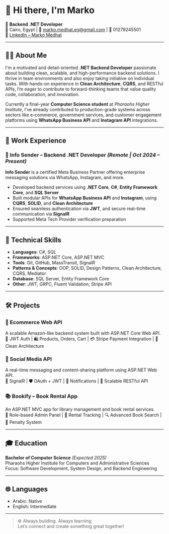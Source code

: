 # 👋 Hi there, I'm Marko

🎯 **Backend .NET Developer**  
📍 Cairo, Egypt | 📧 marko.medhat.eg@gmail.com | 📱 01279245501  
🔗 [LinkedIn – Marko Medhat](https://www.linkedin.com/in/marko-medhat)

---

## 👨‍💻 About Me

I'm a motivated and detail-oriented **.NET Backend Developer** passionate about building clean, scalable, and high-performance backend solutions. I thrive in team environments and also enjoy taking initiative on individual tasks. With hands-on experience in **Clean Architecture**, **CQRS**, and RESTful APIs, I’m eager to contribute to forward-thinking teams that value quality code, collaboration, and innovation.

Currently a final-year **Computer Science student** at *Pharaohs Higher Institute*, I’ve already contributed to production-grade systems across sectors like e-commerce, government services, and customer engagement platforms using **WhatsApp Business API** and **Instagram API** integrations.

---

## 💼 Work Experience

### 📌 Info Sender – Backend .NET Developer *(Remote | Oct 2024 – Present)*  
**Info Sender** is a certified Meta Business Partner offering enterprise messaging solutions via WhatsApp, Instagram, and more.  
- Developed backend services using **.NET Core**, **C#**, **Entity Framework Core**, and **SQL Server**  
- Built modular APIs for **WhatsApp Business API** and **Instagram**, using **CQRS**, **SOLID**, and **Clean Architecture**  
- Ensured seamless authentication via **JWT**, and secure real-time communication via **SignalR**  
- Supported Meta Tech Provider verification preparation

---

## 🧠 Technical Skills

- **Languages**: C#, SQL  
- **Frameworks**: ASP.NET Core, ASP.NET MVC  
- **Tools**: Git, GitHub, MassTransit, SignalR  
- **Patterns & Concepts**: OOP, SOLID, Design Patterns, Clean Architecture, CQRS, Mediator  
- **Database**: SQL Server, Entity Framework Core  
- **Other**: JWT, GRPC, Fluent Validation, Stripe API

---

## 🛠️ Projects

### 🛒 Ecommerce Web API  
A scalable Amazon-like backend system built with ASP.NET Core Web API.  
🔐 JWT Auth | 🛍️ Products, Orders, Cart | 💳 Stripe Payment Integration | 🧱 Clean Architecture

### 📱 Social Media API  
A real-time messaging and content-sharing platform using ASP.NET Web API.  
💬 SignalR | 🛡️ OAuth + JWT | 📡 Notifications | 📂 Scalable RESTful API

### 📚 Bookify – Book Rental App  
An ASP.NET MVC app for library management and book rental services.  
📖 Role-based Admin Panel | 📅 Rental Tracking | 🔍 Advanced Book Search | 💸 Penalty System

---

## 🎓 Education

**Bachelor of Computer Science** *(Expected 2025)*  
Pharaohs Higher Institute for Computers and Administrative Sciences  
Focus: Software Development, System Design, and Backend Engineering

---

## 🌐 Languages

- Arabic: Native  
- English: Intermediate  

---

> ⚙️ Always building. Always learning.  
> Let’s connect and create something great together!

